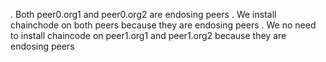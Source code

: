. Both peer0.org1 and peer0.org2 are endosing peers
. We install chainchode on both peers because they are endosing peers
. We no need to install chaincode on peer1.org1 and peer1.org2 because they are endosing peers
